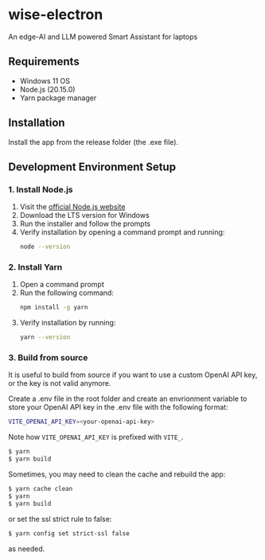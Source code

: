 # wise-electron
An edge-AI and LLM powered Smart Assistant for laptops

## Requirements
- Windows 11 OS
- Node.js (20.15.0)
- Yarn package manager

## Installation
Install the app from the release folder (the .exe file).

## Development Environment Setup

### 1. Install Node.js
1. Visit the [official Node.js website](https://nodejs.org/)
2. Download the LTS version for Windows
3. Run the installer and follow the prompts
4. Verify installation by opening a command prompt and running:
   ```bash
   node --version
   ```

### 2. Install Yarn
1. Open a command prompt
2. Run the following command:
   ```bash
   npm install -g yarn
   ```
3. Verify installation by running:
   ```bash
   yarn --version
   ```


### 3. Build from source
It is useful to build from source if you want to use a custom OpenAI API key, or the key is not valid anymore.

Create a .env file in the root folder and create an envrionment variable to store your OpenAI API key in the .env file with the following format:
```bash
VITE_OPENAI_API_KEY=<your-openai-api-key>
```
Note how `VITE_OPENAI_API_KEY` is prefixed with `VITE_`.

```bash
$ yarn
$ yarn build
```

Sometimes, you may need to clean the cache and rebuild the app:
```bash
$ yarn cache clean
$ yarn
$ yarn build
```

or set the ssl strict rule to false:
```bash
$ yarn config set strict-ssl false
```
as needed.
